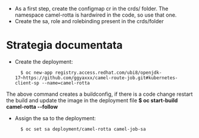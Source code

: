 
* As a first step, create the configmap cr in the crds/ folder. The namespace camel-rotta is hardwired in the code, so use that one.
* Create the sa, role and rolebinding present in the crds/folder



# Strategia documentata

* Create the deployment:

        $ oc new-app registry.access.redhat.com/ubi8/openjdk-17~https://github.com/ggyaxxx/camel-route-job.git#kubernetes-client-sp --name=camel-rotta

The above command creates a buildconfig, if there is a code change restart the build and update the image in the deployment file **$ oc start-build camel-rotta --follow**

* Assign the sa to the deployment:

        $ oc set sa deployment/camel-rotta camel-job-sa 